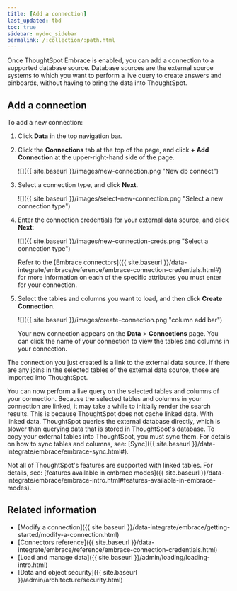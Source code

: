 ```yaml
---
title: [Add a connection]
last_updated: tbd
toc: true
sidebar: mydoc_sidebar
permalink: /:collection/:path.html
---
```

Once ThoughtSpot Embrace is enabled, you can add a connection to a supported database source. Database sources are the external source systems to which you want to perform a live query to create answers and pinboards, without having to bring the data into ThoughtSpot.

## Add a connection

To add a new connection:

1. Click **Data** in the top navigation bar.

2. Click the **Connections** tab at the top of the page, and click **+ Add Connection** at the upper-right-hand side of the page.

     ![]({{ site.baseurl }}/images/new-connection.png "New db connect")

3. Select a connection type, and click **Next**.

     ![]({{ site.baseurl }}/images/select-new-connection.png "Select a new connection type")

4. Enter the connection credentials for your external data source, and click **Next**:

    ![]({{ site.baseurl }}/images/new-connection-creds.png "Select a connection type")

    Refer to the [Embrace connectors]({{ site.baseurl }}/data-integrate/embrace/reference/embrace-connection-credentials.html#) for more information on each of the specific attributes you must enter for your connection.

5. Select the tables and columns you want to load, and then click **Create Connection**.

    ![]({{ site.baseurl }}/images/create-connection.png "column add bar")

   Your new connection appears on the **Data** > **Connections** page. You can click the name of your connection to view the tables and columns in your connection.   

The connection you just created is a link to the external data source. If there are any joins in the selected tables of the external data source, those are imported into ThoughtSpot.

You can now perform a live query on the selected tables and columns of your connection. Because the selected tables and columns in your connection are linked, it may take a while to initially render the search results. This is because ThoughtSpot does not cache linked data. With linked data, ThoughtSpot queries the external database directly, which is slower than querying data that is stored in ThoughtSpot's database. To copy your external tables into ThoughtSpot, you must sync them. For details on how to sync tables and columns, see: [Sync]({{ site.baseurl }}/data-integrate/embrace/embrace-sync.html#).

Not all of ThoughtSpot's features are supported with linked tables. For details, see: [features available in embrace modes]({{ site.baseurl }}/data-integrate/embrace/embrace-intro.html#features-available-in-embrace-modes).

## Related information
- [Modify a connection]({{ site.baseurl }}/data-integrate/embrace/getting-started/modify-a-connection.html)
- [Connectors reference]({{ site.baseurl }}/data-integrate/embrace/reference/embrace-connection-credentials.html)
- [Load and manage data]({{ site.baseurl }}/admin/loading/loading-intro.html)
- [Data and object security]({{ site.baseurl }}/admin/architecture/security.html)
